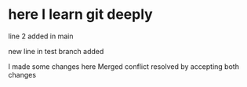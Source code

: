 # here I learn git deeply
line 2 added in main

new line in test branch added

I made some changes here
Merged conflict resolved by accepting both changes